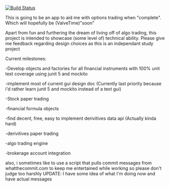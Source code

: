 [![Build Status](http://35.247.42.99:8080/buildStatus/icon?job=options)](http://35.247.42.99:8080/job/options/)
 
 This is going to be an app to aid me with options trading when "complete". Which will hopefully be (ValveTime)"soon"

  Apart from fun and furthering the dream of living off of algo trading, this project is intended to showcase (some level of) technical ability.
  Please give me feedback regarding design choices as this is an independant study project 

Current milestones:

  -Develop objects and factories for all financial instruments with 100% unit test coverage using junit 5 and mockito
  
  -implement most of current gui design doc (Currently last priority because i'd rather learn junit 5 and mockito instead of a text gui)
  
  -Stock paper trading
  
  -financial formula objects
  
  -find decent, free, easy to implement derivitives data api (Actually kinda hard)
  
  -derivitives paper trading
  
  -algo trading engine
  
  -brokerage account integration
  
  
  
also, i  sometimes like to use a script that pulls commit messages from whatthecommit.com to keep me entertained while working
so please don't judge too harshly UPDATE: I have some idea of what I'm doing now and have actual messages


